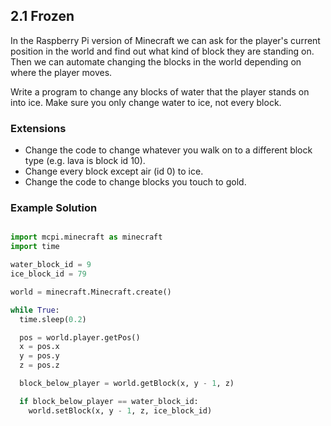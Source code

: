 ## 2.1 Frozen

In the Raspberry Pi version of Minecraft we can ask for the player's current position
in the world and find out what kind of block they are standing on. Then we can automate
changing the blocks in the world depending on where the player moves.

Write a program to change any blocks of water that the player stands on into ice. Make sure
you only change water to ice, not every block.



### Extensions

* Change the code to change whatever you walk on to a different block type (e.g. lava is block id 10).
* Change every block except air (id 0) to ice.
* Change the code to change blocks you touch to gold.


### Example Solution

```python

import mcpi.minecraft as minecraft
import time

water_block_id = 9
ice_block_id = 79

world = minecraft.Minecraft.create()

while True:
  time.sleep(0.2)

  pos = world.player.getPos()
  x = pos.x
  y = pos.y
  z = pos.z

  block_below_player = world.getBlock(x, y - 1, z)

  if block_below_player == water_block_id:
    world.setBlock(x, y - 1, z, ice_block_id)

```
